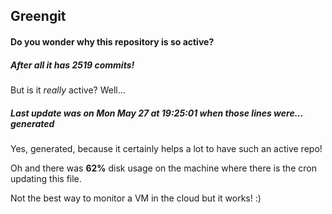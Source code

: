 ## Greengit

#### Do you wonder why this repository is so active?

##### After all it has 2519 commits!

But is it *really* active? Well...

##### Last update was on Mon May 27 at 19:25:01 when those lines were... generated

Yes, generated, because it certainly helps a lot to have such an active repo!

Oh and there was **62%** disk usage on the machine
where there is the cron updating this file.

Not the best way to monitor a VM in the cloud but it works! :)
